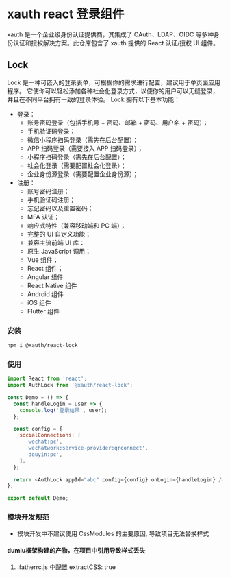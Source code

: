 # xauth react 登录组件

xauth 是一个企业级身份认证提供商，其集成了 OAuth、LDAP、OIDC 等多种身份认证和授权解决方案。此仓库包含了 xauth 提供的 React 认证/授权 UI 组件。

## Lock

Lock 是一种可嵌入的登录表单，可根据你的需求进行配置，建议用于单页面应用程序。 它使你可以轻松添加各种社会化登录方式，以便你的用户可以无缝登录，并且在不同平台拥有一致的登录体验。
Lock 拥有以下基本功能：

- 登录：
  - 账号密码登录（包括手机号 + 密码、邮箱 + 密码、用户名 + 密码）；
  - 手机验证码登录；
  - 微信小程序扫码登录（需先在后台配置）；
  - APP 扫码登录（需要接入 APP 扫码登录）；
  - 小程序扫码登录（需先在后台配置）；
  - 社会化登录（需要配置社会化登录）；
  - 企业身份源登录（需要配置企业身份源）；
- 注册：
  - 账号密码注册；
  - 手机验证码注册；
  - 忘记密码以及重置密码；
  - MFA 认证；
  - 响应式特性（兼容移动端和 PC 端）；
  - 完整的 UI 自定义功能；
  - 兼容主流前端 UI 库：
  - 原生 JavaScript 调用；
  - Vue 组件；
  - React 组件；
  - Angular 组件
  - React Native 组件
  - Android 组件
  - iOS 组件
  - Flutter 组件

### 安装

```bash
npm i @xauth/react-lock
```

### 使用

```js
import React from 'react';
import AuthLock from '@xauth/react-lock';

const Demo = () => {
  const handleLogin = user => {
    console.log('登录结果', user);
  };

  const config = {
    socialConnections: [
      'wechat:pc',
      'wechatwork:service-provider:qrconnect',
      'douyin:pc',
    ],
  };

  return <AuthLock appId="abc" config={config} onLogin={handleLogin} />;
};

export default Demo;
```


### 模块开发规范
- 模块开发中不建议使用 CssModules 的主要原因, 导致项目无法替换样式


#### dumiu框架构建的产物，在项目中引用导致样式丢失
1. .fatherrc.js
中配置 extractCSS: true